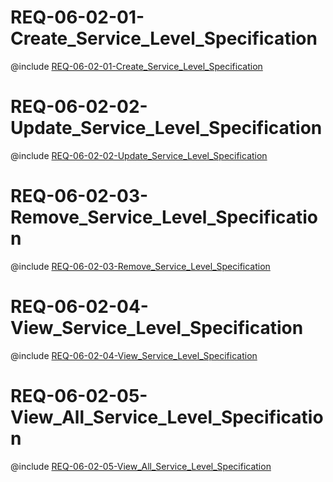 <!--
    ATTENTION: This file was generated via gradle!
               Do NOT manually edit this file! Any such changes will be overwritten!
-->

# REQ-06-02-01-Create_Service_Level_Specification

@include [REQ-06-02-01-Create_Service_Level_Specification](REQ-06-02-01-Create_Service_Level_Specification.md)

# REQ-06-02-02-Update_Service_Level_Specification

@include [REQ-06-02-02-Update_Service_Level_Specification](REQ-06-02-02-Update_Service_Level_Specification.md)

# REQ-06-02-03-Remove_Service_Level_Specification

@include [REQ-06-02-03-Remove_Service_Level_Specification](REQ-06-02-03-Remove_Service_Level_Specification.md)

# REQ-06-02-04-View_Service_Level_Specification

@include [REQ-06-02-04-View_Service_Level_Specification](REQ-06-02-04-View_Service_Level_Specification.md)

# REQ-06-02-05-View_All_Service_Level_Specification

@include [REQ-06-02-05-View_All_Service_Level_Specification](REQ-06-02-05-View_All_Service_Level_Specification.md)
